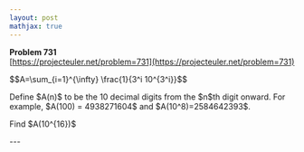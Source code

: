 ```yaml
---
layout: post
mathjax: true
---
```

**Problem 731**  
[https://projecteuler.net/problem=731](https://projecteuler.net/problem=731)

<p>
$$A=\sum_{i=1}^{\infty} \frac{1}{3^i 10^{3^i}}$$
</p>
<p>
Define $A(n)$ to be the 10 decimal digits from the $n$th digit onward. 
For example, $A(100) = 4938271604$ and $A(10^8)=2584642393$.
</p>
<p>
Find $A(10^{16})$
</p>
---
